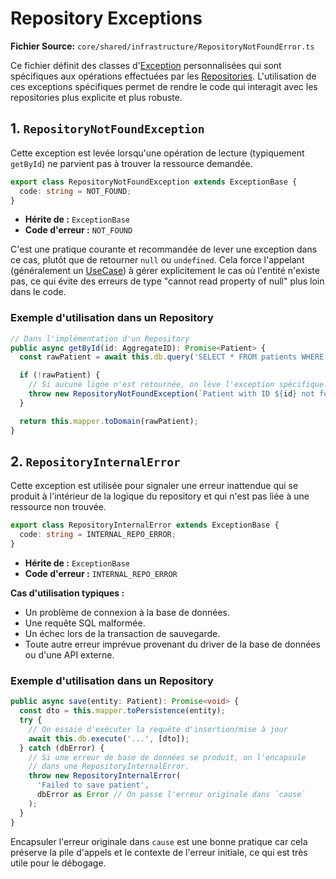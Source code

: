 # Repository Exceptions

**Fichier Source:** `core/shared/infrastructure/RepositoryNotFoundError.ts`

Ce fichier définit des classes d'[Exception](../exceptions/Exceptions.md) personnalisées qui sont spécifiques aux opérations effectuées par les [Repositories](./Repository.md). L'utilisation de ces exceptions spécifiques permet de rendre le code qui interagit avec les repositories plus explicite et plus robuste.

## 1. `RepositoryNotFoundException`

Cette exception est levée lorsqu'une opération de lecture (typiquement `getById`) ne parvient pas à trouver la ressource demandée.

```typescript
export class RepositoryNotFoundException extends ExceptionBase {
  code: string = NOT_FOUND;
}
```

- **Hérite de :** `ExceptionBase`
- **Code d'erreur :** `NOT_FOUND`

C'est une pratique courante et recommandée de lever une exception dans ce cas, plutôt que de retourner `null` ou `undefined`. Cela force l'appelant (généralement un [UseCase](../application/UseCase.md)) à gérer explicitement le cas où l'entité n'existe pas, ce qui évite des erreurs de type "cannot read property of null" plus loin dans le code.

### Exemple d'utilisation dans un Repository

```typescript
// Dans l'implémentation d'un Repository
public async getById(id: AggregateID): Promise<Patient> {
  const rawPatient = await this.db.query('SELECT * FROM patients WHERE id = ?', [id]);

  if (!rawPatient) {
    // Si aucune ligne n'est retournée, on lève l'exception spécifique.
    throw new RepositoryNotFoundException(`Patient with ID ${id} not found.`);
  }

  return this.mapper.toDomain(rawPatient);
}
```

## 2. `RepositoryInternalError`

Cette exception est utilisée pour signaler une erreur inattendue qui se produit à l'intérieur de la logique du repository et qui n'est pas liée à une ressource non trouvée.

```typescript
export class RepositoryInternalError extends ExceptionBase {
  code: string = INTERNAL_REPO_ERROR;
}
```

- **Hérite de :** `ExceptionBase`
- **Code d'erreur :** `INTERNAL_REPO_ERROR`

**Cas d'utilisation typiques :**

- Un problème de connexion à la base de données.
- Une requête SQL malformée.
- Un échec lors de la transaction de sauvegarde.
- Toute autre erreur imprévue provenant du driver de la base de données ou d'une API externe.

### Exemple d'utilisation dans un Repository

```typescript
public async save(entity: Patient): Promise<void> {
  const dto = this.mapper.toPersistence(entity);
  try {
    // On essaie d'exécuter la requête d'insertion/mise à jour
    await this.db.execute('...', [dto]);
  } catch (dbError) {
    // Si une erreur de base de données se produit, on l'encapsule
    // dans une RepositoryInternalError.
    throw new RepositoryInternalError(
      'Failed to save patient',
      dbError as Error // On passe l'erreur originale dans `cause`
    );
  }
}
```

Encapsuler l'erreur originale dans `cause` est une bonne pratique car cela préserve la pile d'appels et le contexte de l'erreur initiale, ce qui est très utile pour le débogage.
